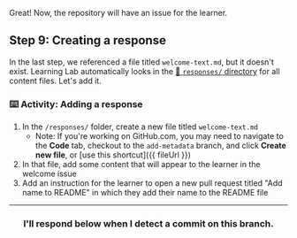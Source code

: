 Great! Now, the repository will have an issue for the learner.

## Step 9: Creating a response

In the last step, we referenced a file titled `welcome-text.md`, but it doesn't exist. Learning Lab automatically looks in the [:book: `responses/` directory](https://lab.github.com/docs/3-5-responses) for all content files. Let's add it.

### :keyboard: Activity: Adding a response

1. In the `/responses/` folder, create a new file titled `welcome-text.md`
    - Note: If you're working on GitHub.com, you may need to navigate to the **Code** tab, checkout to the `add-metadata` branch, and click **Create new file**, or [use this shortcut]({{ fileUrl }})
1. In that file, add some content that will appear to the learner in the welcome issue
1. Add an instruction for the learner to open a new pull request titled "Add name to README" in which they add their name to the README file

<hr>
<h3 align="center">I'll respond below when I detect a commit on this branch.</h3>
